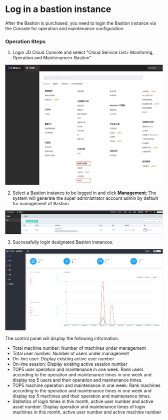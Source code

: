 # Log in a bastion instance
After the Bastion is purchased, you need to login the Bastion instance via the Console for operation and maintenance configuration.

### **Operation Steps**

1. Login JD Cloud Console and select "Cloud Service List> Monitoring, Operation and Maintenance> Bastion"

![](/image/Bastion/login-bs.png) 

2. Select a Bastion instance to be logged in and click **Management**;
    The system will generate the super administrator account admin by default for management of Bastion

![](/image/Bastion/management.png) 

3. Successfully login designated Bastion instances.

![](/image/Bastion/board.png) 



The control panel will display the following information:
- Total machine number: Number of machines under management
- Total user number: Number of users under management
- On-line user: Display existing active user number
- On-line session: Display existing active session number
- TOP5 user operation and maintenance in one week: Rank users according to the operation and maintenance times in one week and display top 5 users and their operation and maintenance times.
- TOP5 machine operation and maintenance in one week: Rank machines according to the operation and maintenance times in one week and display top 5 machines and their operation and maintenance times.
- Statistics of login times in this month, active user number and active asset number: Display operation and maintenance times of login machines in this month, active user number and active machine number

